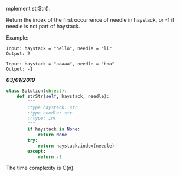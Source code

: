 mplement strStr().

Return the index of the first occurrence of needle in haystack, or -1 if needle is not part of haystack.

Example:
```
Input: haystack = "hello", needle = "ll"
Output: 2

Input: haystack = "aaaaa", needle = "bba"
Output: -1
```

***03/01/2019***
```python 
class Solution(object):
    def strStr(self, haystack, needle):
        """
        :type haystack: str
        :type needle: str
        :rtype: int
        """
        if haystack is None:
            return None
        try:
            return haystack.index(needle)
        except:
            return -1
```
The time complexity is O(n).
